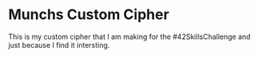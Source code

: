 # Munchs Custom Cipher
 This is my custom cipher that I am making for the #42SkillsChallenge and just  because I find it intersting.
